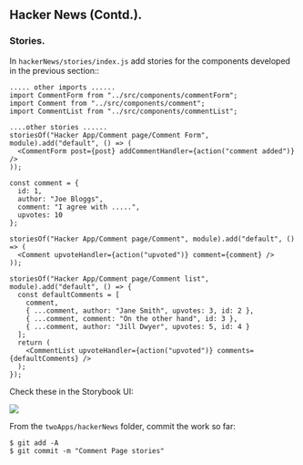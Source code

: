 ## Hacker News (Contd.).

### Stories.

In `hackerNews/stories/index.js` add stories for the components developed in the previous section::
~~~
..... other imports ......
import CommentForm from "../src/components/commentForm";
import Comment from "../src/components/comment";
import CommentList from "../src/components/commentList";

....other stories ......
storiesOf("Hacker App/Comment page/Comment Form", module).add("default", () => (
  <CommentForm post={post} addCommentHandler={action("comment added")} />
));

const comment = {
  id: 1,
  author: "Joe Bloggs",
  comment: "I agree with .....",
  upvotes: 10
};

storiesOf("Hacker App/Comment page/Comment", module).add("default", () => (
  <Comment upvoteHandler={action("upvoted")} comment={comment} />
));

storiesOf("Hacker App/Comment page/Comment list", module).add("default", () => {
  const defaultComments = [
    comment,
    { ...comment, author: "Jane Smith", upvotes: 3, id: 2 },
    { ...comment, comment: "On the other hand", id: 3 },
    { ...comment, author: "Jill Dwyer", upvotes: 5, id: 4 }
  ];
  return (
    <CommentList upvoteHandler={action("upvoted")} comments={defaultComments} />
  );
});
~~~

Check these in the Storybook UI:

![][commentstories]

From the `twoApps/hackerNews` folder, commit the work so far:
~~~
$ git add -A
$ git commit -m "Comment Page stories"
~~~

[commentstories]: ./img/commentstories.png
